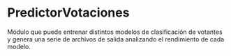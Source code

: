 # PredictorVotaciones
Módulo que puede entrenar distintos modelos de clasificación de votantes y genera una serie de archivos de salida analizando el rendimiento de cada modelo.
